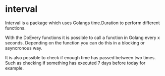 # interval

Interval is a package which uses Golangs time.Duration to perform different functions.

With the DoEvery functions it is possible to call a function in Golang every x seconds. Depending on the function you can do this in a blocking or asyncronous way.

It is also possible to check if enough time has passed between two times. Such as checking if something has executed 7 days before today for example.



